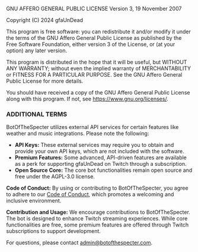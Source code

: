 GNU AFFERO GENERAL PUBLIC LICENSE
Version 3, 19 November 2007

Copyright (C) 2024 gfaUnDead

This program is free software: you can redistribute it and/or modify
it under the terms of the GNU Affero General Public License as
published by the Free Software Foundation, either version 3 of the
License, or (at your option) any later version.

This program is distributed in the hope that it will be useful,
but WITHOUT ANY WARRANTY; without even the implied warranty of
MERCHANTABILITY or FITNESS FOR A PARTICULAR PURPOSE. See the
GNU Affero General Public License for more details.

You should have received a copy of the GNU Affero General Public License
along with this program. If not, see <https://www.gnu.org/licenses/>.

### ADDITIONAL TERMS

BotOfTheSpecter utilizes external API services for certain features like weather and music integrations. Please note the following:

*   **API Keys:** These external services may require you to obtain and provide your own API keys, which are not included with the software.
*   **Premium Features:** Some advanced, API-driven features are available as a perk for supporting gfaUnDead on Twitch through a subscription.
*   **Open Source Core:** The core bot functionalities remain open source and free under the AGPL-3.0 license.

**Code of Conduct:**
By using or contributing to BotOfTheSpecter, you agree to adhere to our [Code of Conduct](CODEOFCONDUCT.md), which promotes a welcoming and inclusive environment.

**Contribution and Usage:**
We encourage contributions to BotOfTheSpecter. The bot is designed to enhance Twitch streaming experiences. While core functionalities are free, some premium features are offered through Twitch subscriptions to support development.

For questions, please contact admin@botofthespecter.com.
